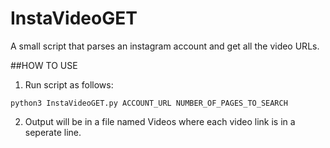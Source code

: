# InstaVideoGET
A small script that parses an instagram account and get all the video URLs.

##HOW TO USE
1. Run script as follows:

`python3 InstaVideoGET.py ACCOUNT_URL NUMBER_OF_PAGES_TO_SEARCH`

2. Output will be in a file named Videos where each video link is in a seperate line.
